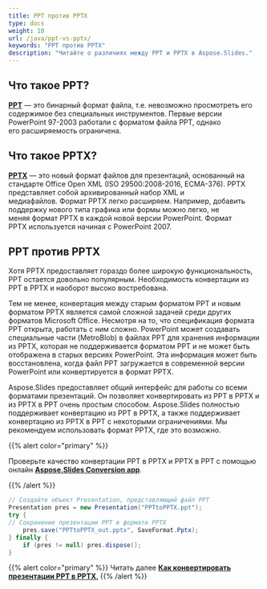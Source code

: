 ```yaml
---
title: PPT против PPTX
type: docs
weight: 10
url: /java/ppt-vs-pptx/
keywords: "PPT против PPTX"
description: "Читайте о различиях между PPT и PPTX в Aspose.Slides."
---
```


## **Что такое PPT?**
[**PPT**](https://docs.fileformat.com/presentation/ppt/) — это бинарный формат файла, т.е. невозможно просмотреть его содержимое без специальных инструментов. Первые версии PowerPoint 97-2003 работали с форматом файла PPT, однако его расширяемость ограничена.

## **Что такое PPTX?**
[**PPTX**](https://docs.fileformat.com/presentation/pptx/) — это новый формат файлов для презентаций, основанный на стандарте Office Open XML (ISO 29500:2008-2016, ECMA-376). PPTX представляет собой архивированный набор XML и медиафайлов. Формат PPTX легко расширяем. Например, добавить поддержку нового типа графика или формы можно легко, не меняя формат PPTX в каждой новой версии PowerPoint. Формат PPTX используется начиная с PowerPoint 2007.

## **PPT против PPTX**
Хотя PPTX предоставляет гораздо более широкую функциональность, PPT остается довольно популярным. Необходимость конвертации из PPT в PPTX и наоборот высоко востребована.

Тем не менее, конвертация между старым форматом PPT и новым форматом PPTX является самой сложной задачей среди других форматов Microsoft Office. Несмотря на то, что спецификация формата PPT открыта, работать с ним сложно. PowerPoint может создавать специальные части (MetroBlob) в файлах PPT для хранения информации из PPTX, которая не поддерживается форматом PPT и не может быть отображена в старых версиях PowerPoint. Эта информация может быть восстановлена, когда файл PPT загружается в современной версии PowerPoint или конвертируется в формат PPTX.

Aspose.Slides предоставляет общий интерфейс для работы со всеми форматами презентаций. Он позволяет конвертировать из PPT в PPTX и из PPTX в PPT очень простым способом. Aspose.Slides полностью поддерживает конвертацию из PPT в PPTX, а также поддерживает конвертацию из PPTX в PPT с некоторыми ограничениями. Мы рекомендуем использовать формат PPTX, где это возможно.

{{% alert color="primary" %}} 

Проверьте качество конвертации PPT в PPTX и PPTX в PPT с помощью онлайн [**Aspose.Slides Conversion app**](https://products.aspose.app/slides/conversion/).

{{% /alert %}} 

```java
// Создайте объект Presentation, представляющий файл PPT
Presentation pres = new Presentation("PPTtoPPTX.ppt");
try {
// Сохранение презентации PPT в формате PPTX
    pres.save("PPTtoPPTX_out.pptx", SaveFormat.Pptx);
} finally {
    if (pres != null) pres.dispose();
}
```

{{% alert color="primary" %}} 
Читать далее [**Как конвертировать презентации PPT в PPTX**.](/slides/java/convert-ppt-to-pptx/)
{{% /alert %}} 